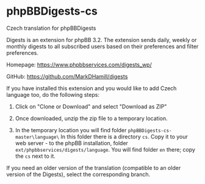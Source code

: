 # phpBBDigests-cs

Czech translation for phpBBDigests


Digests is an extension for phpBB 3.2. The extension sends daily, weekly or monthly digests to all subscribed users 
based on their preferences and filter preferences.

Homepage: https://www.phpbbservices.com/digests_wp/

GitHub: https://github.com/MarkDHamill/digests

If you have installed this extension and you would like to add Czech language too, do the following steps:

1. Click on "Clone or Download" and select "Download as ZIP"

2. Once downloaded, unzip the zip file to a temporary location.

3. In the temporary location you will find folder `phpBBDigests-cs-master\language\` In this folder there is a directory `cs`. 
Copy it to your web server - to the phpBB installation, folder `ext/phpbbservices/digests/language`. You will find folder `en` 
there; copy the `cs` next to it.


If you need an older version of the translation (compatible to an older version of the Digests), select the corresponding branch.
